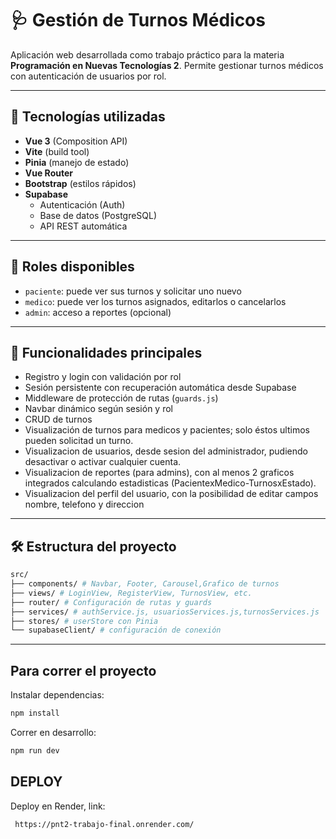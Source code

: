 # 🩺 Gestión de Turnos Médicos

Aplicación web desarrollada como trabajo práctico para la materia **Programación en Nuevas Tecnologías 2**. Permite gestionar turnos médicos con autenticación de usuarios por rol.

---

## 🚀 Tecnologías utilizadas

- **Vue 3** (Composition API)
- **Vite** (build tool)
- **Pinia** (manejo de estado)
- **Vue Router**
- **Bootstrap** (estilos rápidos)
- **Supabase**
  - Autenticación (Auth)
  - Base de datos (PostgreSQL)
  - API REST automática

---

## 👥 Roles disponibles

- `paciente`: puede ver sus turnos y solicitar uno nuevo
- `medico`: puede ver los turnos asignados, editarlos o cancelarlos
- `admin`: acceso a reportes (opcional)

---

## 🧠 Funcionalidades principales

- Registro y login con validación por rol
- Sesión persistente con recuperación automática desde Supabase
- Middleware de protección de rutas (`guards.js`)
- Navbar dinámico según sesión y rol
- CRUD de turnos 
- Visualización de turnos para medicos y pacientes; solo éstos ultimos pueden solicitad un turno.
- Visualizacion de usuarios, desde sesion del administrador, pudiendo desactivar o activar cualquier cuenta.
- Visualizacion de reportes (para admins), con al menos 2 graficos integrados calculando estadisticas (PacientexMedico-TurnosxEstado).
- Visualizacion del perfil del usuario, con la posibilidad de editar campos nombre, telefono y direccion
---

## 🛠 Estructura del proyecto

```bash
src/
├── components/ # Navbar, Footer, Carousel,Grafico de turnos
├── views/ # LoginView, RegisterView, TurnosView, etc.
├── router/ # Configuración de rutas y guards
├── services/ # authService.js, usuariosServices.js,turnosServices.js
├── stores/ # userStore con Pinia
└── supabaseClient/ # configuración de conexión
```


---

##  Para correr el proyecto

 Instalar dependencias:

```bash
npm install
```
Correr en desarrollo:

```bash
npm run dev
```

## DEPLOY

Deploy en Render, link:
```bash
 https://pnt2-trabajo-final.onrender.com/
